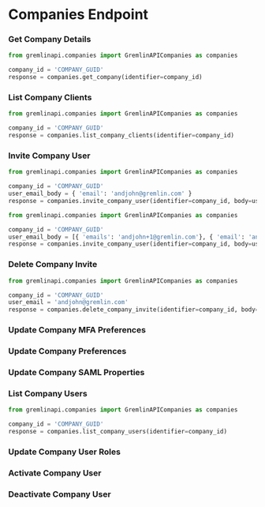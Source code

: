 # Companies Endpoint

### Get Company Details

```python
from gremlinapi.companies import GremlinAPICompanies as companies

company_id = 'COMPANY_GUID'
response = companies.get_company(identifier=company_id)
```

### List Company Clients

```python
from gremlinapi.companies import GremlinAPICompanies as companies

company_id = 'COMPANY_GUID'
response = companies.list_company_clients(identifier=company_id)
```

### Invite Company User

```python
from gremlinapi.companies import GremlinAPICompanies as companies

company_id = 'COMPANY_GUID'
user_email_body = { 'email': 'andjohn@gremlin.com' }
response = companies.invite_company_user(identifier=company_id, body=user_email_body)
```

```python
from gremlinapi.companies import GremlinAPICompanies as companies

company_id = 'COMPANY_GUID'
user_email_body = [{ 'emails': 'andjohn+1@gremlin.com'}, { 'email': 'andjohn+2@gremlin.com'}]
response = companies.invite_company_user(identifier=company_id, body=user_email_body)
```

### Delete Company Invite

```python
from gremlinapi.companies import GremlinAPICompanies as companies

company_id = 'COMPANY_GUID'
user_email = 'andjohn@gremlin.com'
response = companies.delete_company_invite(identifier=company_id, body=user_email)
```

### Update Company MFA Preferences

### Update Company Preferences

### Update Company SAML Properties

### List Company Users

```python
from gremlinapi.companies import GremlinAPICompanies as companies

company_id = 'COMPANY_GUID'
response = companies.list_company_users(identifier=company_id)
```

### Update Company User Roles

### Activate Company User

### Deactivate Company User